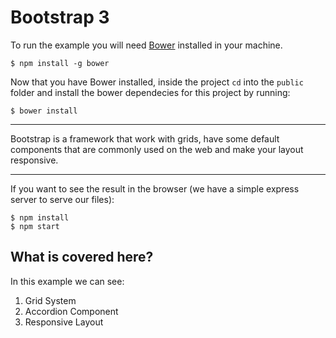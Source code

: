 # Bootstrap 3

To run the example you will need [Bower](https://bower.io/) installed in your machine.

`$ npm install -g bower`

Now that you have Bower installed, inside the project `cd` into the `public` folder and install the bower dependecies
for this project by running:

`$ bower install`

---

Bootstrap is a framework that work with grids, have some default components that are commonly used on the web and
make your layout responsive.

---

If you want to see the result in the browser (we have a simple express server to serve our files):

`$ npm install` <br>
`$ npm start`

## What is covered here?

In this example we can see:

1. Grid System
2. Accordion Component
3. Responsive Layout
